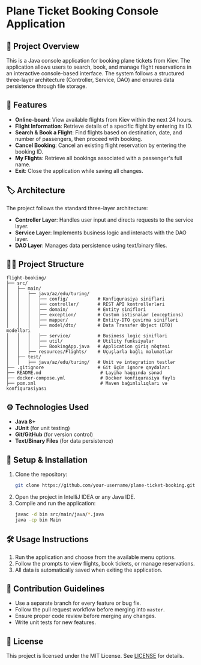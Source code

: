 # Plane Ticket Booking Console Application

## 📌 Project Overview
This is a Java console application for booking plane tickets from Kiev. The application allows users to search, book, and manage flight reservations in an interactive console-based interface. The system follows a structured three-layer architecture (Controller, Service, DAO) and ensures data persistence through file storage.

## 🚀 Features
- **Online-board**: View available flights from Kiev within the next 24 hours.
- **Flight Information**: Retrieve details of a specific flight by entering its ID.
- **Search & Book a Flight**: Find flights based on destination, date, and number of passengers, then proceed with booking.
- **Cancel Booking**: Cancel an existing flight reservation by entering the booking ID.
- **My Flights**: Retrieve all bookings associated with a passenger's full name.
- **Exit**: Close the application while saving all changes.

## 🏷️ Architecture
The project follows the standard three-layer architecture:
- **Controller Layer**: Handles user input and directs requests to the service layer.
- **Service Layer**: Implements business logic and interacts with the DAO layer.
- **DAO Layer**: Manages data persistence using text/binary files.

## 💁‍♂️ Project Structure
```
flight-booking/
├── src/
│   ├── main/
│   │   ├── java/az/edu/turing/
│   │   │   ├── config/           # Konfiqurasiya sinifləri
│   │   │   ├── controller/       # REST API kontrollerləri
│   │   │   ├── domain/           # Entity sinifləri
│   │   │   ├── exception/        # Custom istisnalar (exceptions)
│   │   │   ├── mapper/           # Entity-DTO çevirmə sinifləri
│   │   │   ├── model/dto/        # Data Transfer Object (DTO) modelləri
│   │   │   ├── service/          # Business logic sinifləri
│   │   │   ├── util/             # Utility funksiyalar
│   │   │   ├── BookingApp.java   # Application giriş nöqtəsi
│   │   ├── resources/Flights/    # Uçuşlarla bağlı məlumatlar
│   ├── test/
│   │   ├── java/az/edu/turing/   # Unit və integration testlər
├── .gitignore                    # Git üçün ignore qaydaları
├── README.md                      # Layihə haqqında sənəd
├── docker-compose.yml             # Docker konfiqurasiya faylı
├── pom.xml                        # Maven bağımlılıqları və konfiqurasiyası
```

## ⚙️ Technologies Used
- **Java 8+**
- **JUnit** (for unit testing)
- **Git/GitHub** (for version control)
- **Text/Binary Files** (for data persistence)

## 🔧 Setup & Installation
1. Clone the repository:
   ```sh
   git clone https://github.com/your-username/plane-ticket-booking.git
   ```
2. Open the project in IntelliJ IDEA or any Java IDE.
3. Compile and run the application:
   ```sh
   javac -d bin src/main/java/*.java
   java -cp bin Main
   ```

## 🛠️ Usage Instructions
1. Run the application and choose from the available menu options.
2. Follow the prompts to view flights, book tickets, or manage reservations.
3. All data is automatically saved when exiting the application.

## 📄 Contribution Guidelines
- Use a separate branch for every feature or bug fix.
- Follow the pull request workflow before merging into `master`.
- Ensure proper code review before merging any changes.
- Write unit tests for new features.

## 📝 License
This project is licensed under the MIT License. See [LICENSE](LICENSE) for details.

